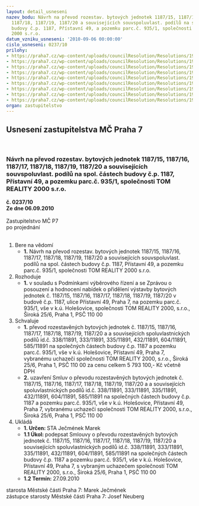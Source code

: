 ```yaml
---
layout: detail_usneseni
nazev_bodu: Návrh na převod rozestav. bytových jednotek 1187/15, 1187/16, 1187/17,
  1187/18, 1187/19, 1187/20 a souvisejících souvspoluvlast. podílů na spol. částech
  budovy č.p. 1187, Přístavní 49, a pozemku parc.č. 935/1, společnosti TOM REALITY
  2000 s.r.o.
datum_vzniku_usneseni: '2010-09-06 00:00:00'
cislo_usneseni: 0237/10
prilohy:
- https://praha7.cz/wp-content/uploads/councilResolution/Resolutions/19515/5-10-rozhodnuti_zadavatele_vyberoveho_rizeni.pdf
- https://praha7.cz/wp-content/uploads/councilResolution/Resolutions/19515/5-10-oznameni_zameru.pdf
- https://praha7.cz/wp-content/uploads/councilResolution/Resolutions/19515/5-10-bj_ksavb_15.doc
- https://praha7.cz/wp-content/uploads/councilResolution/Resolutions/19515/5-10-bj_ksavb_16.doc
- https://praha7.cz/wp-content/uploads/councilResolution/Resolutions/19515/5-10-bj_ksavb_17.doc
- https://praha7.cz/wp-content/uploads/councilResolution/Resolutions/19515/5-10-bj_ksavb_18.doc
- https://praha7.cz/wp-content/uploads/councilResolution/Resolutions/19515/5-10-bj_ksavb_19.doc
- https://praha7.cz/wp-content/uploads/councilResolution/Resolutions/19515/5-10-bj_ksavb_20.doc
- https://praha7.cz/wp-content/uploads/councilResolution/Resolutions/19515/5-10-usneseni_rmc_2007_07_10.doc
organ: zastupitelstvo
---
```

<div id="ucUsn_pList" class="usn">
	<span><h2>Usnesení zastupitelstva MČ Praha 7 </h2>
<br></span><div class="standBody">
<span><h3>Návrh na převod rozestav. bytových jednotek 1187/15, 1187/16, 1187/17, 1187/18, 1187/19, 1187/20 a souvisejících souvspoluvlast. podílů na spol. částech budovy č.p. 1187, Přístavní 49, a pozemku parc.č. 935/1, společnosti TOM REALITY 2000 s.r.o.</h3></span><div class="center">
		<strong>č. 0237/10</strong><br>
	</div>
<div class="center">
		<strong>Ze dne 06.09.2010</strong><br><br>
	</div>Zastupitelstvo MČ P7<br> po projednání<br><br><ol>
<li>Bere na vědomí<ul><li>
<strong>1.</strong> Návrh na převod rozestav. bytových jednotek 1187/15, 1187/16, 1187/17, 1187/18, 1187/19, 1187/20 a souvisejících souvspoluvlast. podílů na spol. částech budovy č.p. 1187, Přístavní 49, a pozemku parc.č. 935/1, společnosti TOM REALITY 2000 s.r.o.</li></ul>
</li>
<li>Rozhoduje<ul><li>
<strong>1.</strong> v souladu s Podmínkami výběrového řízení a se Zprávou o posouzení a hodnocení nabídek o přidělení výstavby bytových jednotek  č. 1187/15, 1187/16, 1187/17, 1187/18, 1187/19, 1187/20 v budově č.p. 1187, ulice Přístavní 49, Praha 7, na pozemku parc.č. 935/1, vše v k.ú. Holešovice, společnosti TOM REALITY 2000, s.r.o., Široká 25/6, Praha 1, PSČ 110 00</li></ul>
</li>
<li>Schvaluje<ul>
<li>
<strong>1.</strong> převod rozestavěných bytových jednotek č. 1187/15, 1187/16, 1187/17, 1187/18, 1187/19, 1187/20 a a souvisejících spoluvlastnických podílů id.č. 338/11891, 333/11891, 335/11891, 432/11891, 604/11891, 585/11891 na společných částech budovy č.p. 1187  a pozemku parc.č. 935/1, vše v k.ú. Holešovice, Přístavní 49, Praha 7, vybranému uchazeči společnosti  TOM REALITY 2000, s.r.o., Široká 25/6, Praha 1, PSČ 110 00 za cenu  celkem 5 793 100,- Kč včetně DPH</li>
<li>
<strong>2.</strong> uzavření Smluv o převodu rozestavěných bytových jednotek č. 1187/15, 1187/16, 1187/17, 1187/18, 1187/19, 1187/20 a a souvisejících spoluvlastnických podílů id.č. 338/11891, 333/11891, 335/11891, 432/11891, 604/11891, 585/11891 na společných částech budovy č.p. 1187  a pozemku parc.č. 935/1, vše v k.ú. Holešovice, Přístavní 49, Praha 7, vybranému uchazeči společnosti  TOM REALITY 2000, s.r.o., Široká 25/6, Praha 1, PSČ 110 00  </li>
</ul>
</li>
<li>Ukládá<ul>
<li>
<strong>1. Určen: </strong>STA Ječmének Marek</li>
<li>
<strong>1.1 Úkol: </strong>podepsat Smlouvy o převodu rozestavěných bytových jednotek č. 1187/15, 1187/16, 1187/17, 1187/18, 1187/19, 1187/20 a souvisejících spoluvlastnických podílů id.č. 338/11891, 333/11891, 335/11891, 432/11891, 604/11891, 585/11891 na společných částech budovy č.p. 1187  a pozemku parc.č. 935/1, vše v k.ú. Holešovice, Přístavní 49, Praha 7, s vybraným uchazečem společností  TOM REALITY 2000, s.r.o., Široká 25/6, Praha 1, PSČ 110 00 </li>
<li>
<strong>1.2 Termín: </strong>27.09.2010</li>
</ul>
</li>
</ol>starosta Městské části Praha 7: Marek Ječmének<br>zástupce starosty Městské části Praha 7: Josef Neuberg
</div>
</div>